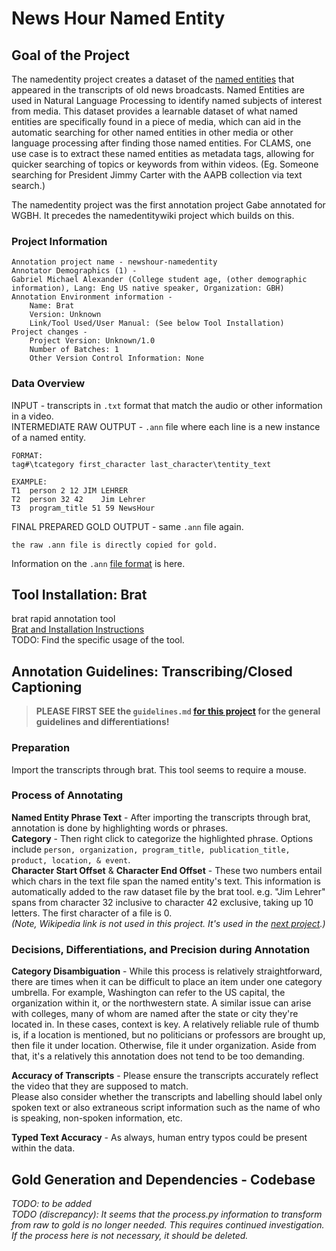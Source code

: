# News Hour Named Entity

## Goal of the Project
The namedentity project creates a dataset of the [named entities](https://www.techtarget.com/searchbusinessanalytics/definition/named-entity#:~:text=In%20data%20mining%2C%20a%20named,phone%20numbers%2C%20companies%20and%20addresses.) 
that appeared in the transcripts of old news broadcasts. Named Entities are used in Natural Language Processing to identify named subjects of interest from media. 
This dataset provides a learnable dataset of what named entities  are specifically found in a piece of media, which can aid in the automatic searching for other named entities in other media or other language processing after finding those named entities.
For CLAMS, one use case is to extract these named entities as metadata tags, allowing for quicker searching of topics or keywords from within videos. (Eg. Someone searching for President Jimmy Carter with the AAPB collection via text search.)  
  
The namedentity project was the first annotation project Gabe annotated for WGBH. It precedes the namedentitywiki project which builds on this.  
    

### Project Information
```
Annotation project name - newshour-namedentity
Annotator Demographics (1) -  
Gabriel Michael Alexander (College student age, (other demographic information), Lang: Eng US native speaker, Organization: GBH)  
Annotation Environment information -    
    Name: Brat  
    Version: Unknown  
    Link/Tool Used/User Manual: (See below Tool Installation)  
Project changes -  
    Project Version: Unknown/1.0  
    Number of Batches: 1
    Other Version Control Information: None
```

### Data Overview
INPUT - transcripts in `.txt` format that match the audio or other information in a video.   
INTERMEDIATE RAW OUTPUT - `.ann` file where each line is a new instance of a named entity. 
```
FORMAT:
tag#\tcategory first_character last_character\tentity_text
```
```
EXAMPLE:
T1	person 2 12	JIM LEHRER
T2	person 32 42	Jim Lehrer
T3	program_title 51 59	NewsHour
```
FINAL PREPARED GOLD OUTPUT - same `.ann` file again.  
```
the raw .ann file is directly copied for gold.
```
Information on the `.ann` [file format](https://brat.nlplab.org/standoff.html) is here.  

## Tool Installation: Brat
brat rapid annotation tool    
[Brat and Installation Instructions](https://brat.nlplab.org/index.html)   
TODO: Find the specific usage of the tool.  

## Annotation Guidelines: Transcribing/Closed Captioning
> **PLEASE FIRST SEE the `guidelines.md` [for this project](https://github.com/clamsproject/aapb-annotations/blob/main/newshour-namedentity/guidelines.md) for the general guidelines and differentiations!**
### Preparation
Import the transcripts through brat. This tool seems to require a mouse.  
### Process of Annotating
**Named Entity Phrase Text** - After importing the transcripts through brat, annotation is done by highlighting words or phrases.  
**Category** - Then right click to categorize the highlighted phrase. 
Options include `person, organization, program_title, publication_title, product, location, & event`.  
**Character Start Offset** & **Character End Offset** - These two numbers entail which chars in the text file span the named entity's text. 
This information is automatically added to the raw dataset file by the brat tool. 
e.g. "Jim Lehrer" spans from character 32 inclusive to character 42 exclusive, taking up 10 letters. The first character of a file is 0.    
_(Note, Wikipedia link is not used in this project. It's used in the [next project](https://github.com/clamsproject/aapb-annotations/tree/main/newshour-namedentity-wikipedialink).)_

### Decisions, Differentiations, and Precision during Annotation
**Category Disambiguation** - While this process is relatively straightforward, there are times when it can be difficult to place an item under one category umbrella. 
For example, Washington can refer to the US capital, the organization within it, or the northwestern state. 
A similar issue can arise with colleges, many of whom are named after the state or city they're located in. In these cases, context is key. 
A relatively reliable rule of thumb is, if a location is mentioned, but no politicians or professors are brought up, then file it under location. Otherwise, file it under organization. 
Aside from that, it's a relatively this annotation does not tend to be too demanding.  

**Accuracy of Transcripts** - Please ensure the transcripts accurately reflect the video that they are supposed to match.  
Please also consider whether the transcripts and labelling should label only spoken text or also extraneous script information such as the name of who is speaking, non-spoken information, etc. 

**Typed Text Accuracy** - As always, human entry typos could be present within the data.

## Gold Generation and Dependencies - Codebase
_TODO: to be added_  
_TODO (discrepancy): It seems that the process.py information to transform from raw to gold is no longer needed. This requires continued investigation. If the process here is not necessary, it should be deleted._
